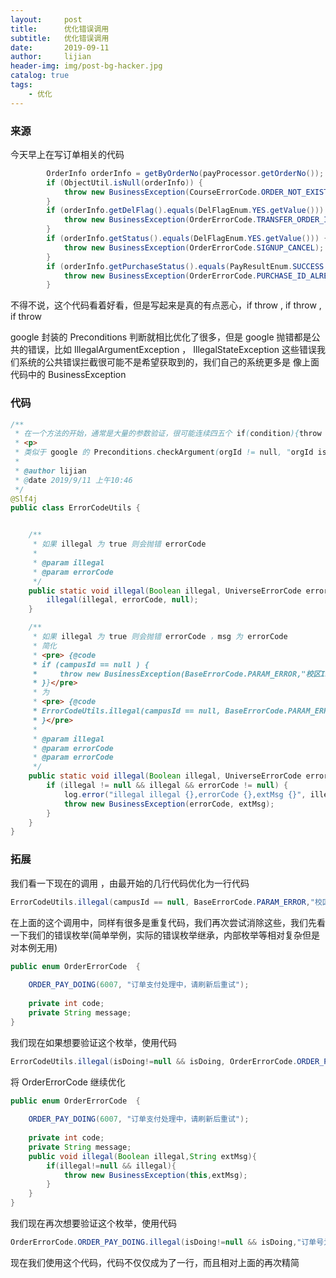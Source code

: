 ```yaml
---
layout:     post
title:      优化错误调用
subtitle:   优化错误调用
date:       2019-09-11
author:     lijian
header-img: img/post-bg-hacker.jpg
catalog: true
tags:
    - 优化
---
```


### 来源
今天早上在写订单相关的代码

```java
        OrderInfo orderInfo = getByOrderNo(payProcessor.getOrderNo());
        if (ObjectUtil.isNull(orderInfo)) {
            throw new BusinessException(CourseErrorCode.ORDER_NOT_EXIST);
        }
        if (orderInfo.getDelFlag().equals(DelFlagEnum.YES.getValue())) {
            throw new BusinessException(OrderErrorCode.TRANSFER_ORDER_INVALIDATE);
        }
        if (orderInfo.getStatus().equals(DelFlagEnum.YES.getValue())) {
            throw new BusinessException(OrderErrorCode.SIGNUP_CANCEL);
        }
        if (orderInfo.getPurchaseStatus().equals(PayResultEnum.SUCCESS.getValue())) {
            throw new BusinessException(OrderErrorCode.PURCHASE_ID_ALREADY_PAY_SUCC);
        }
```

不得不说，这个代码看着好看，但是写起来是真的有点恶心，if throw , if throw , if throw 

google 封装的 Preconditions 判断就相比优化了很多，但是 google 抛错都是公共的错误，比如 IllegalArgumentException ， IllegalStateException 这些错误我们系统的公共错误拦截很可能不是希望获取到的，我们自己的系统更多是
像上面代码中的 BusinessException

### 代码

```java
/**
 * 在一个方法的开始，通常是大量的参数验证，很可能连续四五个 if(condition){throw new Business....},
 * <p>
 * 类似于 google 的 Preconditions.checkArgument(orgId != null, "orgId is null");，但是 google throw IllegalArgumentException ，我们一般使用 throw Business...
 *
 * @author lijian
 * @date 2019/9/11 上午10:46
 */
@Slf4j
public class ErrorCodeUtils {


    /**
     * 如果 illegal 为 true 则会抛错 errorCode
     *
     * @param illegal
     * @param errorCode
     */
    public static void illegal(Boolean illegal, UniverseErrorCode errorCode) {
        illegal(illegal, errorCode, null);
    }

    /**
     * 如果 illegal 为 true 则会抛错 errorCode ，msg 为 errorCode
     * 简化
     * <pre> {@code
     * if (campusId == null ) {
     *     throw new BusinessException(BaseErrorCode.PARAM_ERROR,"校区ID为空");
     * }}</pre>
     * 为
     * <pre> {@code
     * ErrorCodeUtils.illegal(campusId == null, BaseErrorCode.PARAM_ERROR,"校区ID为空");
     * }</pre>
     *
     * @param illegal
     * @param errorCode
     * @param errorCode
     */
    public static void illegal(Boolean illegal, UniverseErrorCode errorCode, String extMsg) {
        if (illegal != null && illegal && errorCode != null) {
            log.error("illegal illegal {},errorCode {},extMsg {}", illegal, errorCode, extMsg);
            throw new BusinessException(errorCode, extMsg);
        }
    }
}

```



### 拓展

我们看一下现在的调用 ，由最开始的几行代码优化为一行代码

```java
ErrorCodeUtils.illegal(campusId == null, BaseErrorCode.PARAM_ERROR,"校区ID为空");
```
在上面的这个调用中，同样有很多是重复代码，我们再次尝试消除这些，我们先看一下我们的错误枚举(简单举例，实际的错误枚举继承，内部枚举等相对复杂但是对本例无用)

```java
public enum OrderErrorCode  {
    
    ORDER_PAY_DOING(6007, "订单支付处理中，请刷新后重试");
    
    private int code;
    private String message;
}
```

我们现在如果想要验证这个枚举，使用代码
```java
ErrorCodeUtils.illegal(isDoing!=null && isDoing, OrderErrorCode.ORDER_PAY_DOING,"订单号为xxx 的订单正在处理中");
```

将 OrderErrorCode 继续优化


```java
public enum OrderErrorCode  {
    
    ORDER_PAY_DOING(6007, "订单支付处理中，请刷新后重试");
    
    private int code;
    private String message;
    public void illegal(Boolean illegal,String extMsg){
        if(illegal!=null && illegal){
            throw new BusinessException(this,extMsg);
        }
    }
}
```

我们现在再次想要验证这个枚举，使用代码
```java
OrderErrorCode.ORDER_PAY_DOING.illegal(isDoing!=null && isDoing,"订单号为xxx 的订单正在处理中");
```

现在我们使用这个代码，代码不仅仅成为了一行，而且相对上面的再次精简